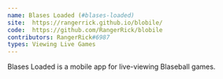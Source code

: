 ```yaml
---
name: Blases Loaded (#blases-loaded)
site:  https://rangerrick.github.io/blobile/
code:  https://github.com/RangerRick/blobile
contributors: RangerRick#6987
types: Viewing Live Games
---
```

 Blases Loaded is a mobile app for live-viewing Blaseball games.
